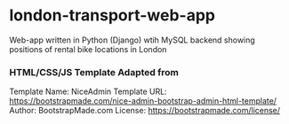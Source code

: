 # london-transport-web-app
Web-app written in Python (Django) wtih MySQL backend showing positions of rental bike locations in London 



### HTML/CSS/JS Template Adapted from 
Template Name: NiceAdmin
Template URL: https://bootstrapmade.com/nice-admin-bootstrap-admin-html-template/
Author: BootstrapMade.com
License: https://bootstrapmade.com/license/
